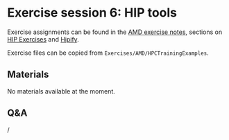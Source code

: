 # Exercise session 6: HIP tools

Exercise assignments can be found in the [AMD exercise notes](https://hackmd.io/@sfantao/lumi-training-ams-2024),
sections on [HIP Exercises](https://hackmd.io/@sfantao/lumi-training-ams-2024#HIP-Exercises) and
[Hipify](https://hackmd.io/@sfantao/lumi-training-ams-2024#Hipify).

Exercise files can be copied from `Exercises/AMD/HPCTrainingExamples`.


## Materials

No materials available at the moment.

<!--
Temporary location of materials (for the lifetime of the training project):

-   Exercises can be copied from `/project/project_465001362/exercises/AMD/HPCTrainingExamples`
-->

<!--
Materials on the web:

-   [AMD exercise assignments and notes](https://hackmd.io/@sfantao/lumi-training-ams-2024)

    [PDF backup](https://462000265.lumidata.eu/4day-20241028/files/LUMI-4day-20241028-Exercises_AMD.pdf)
    and [local web backup](exercises_AMD_hackmd.md).

-   Exercise files: 
    [Download as .tar.bz2](https://462000265.lumidata.eu/4day-20241028/files/LUMI-4day-20241028-Exercises_AMD.tar.bz2)
    or [download as .tar](https://462000265.lumidata.eu/4day-20241028/files/LUMI-4day-20241028-Exercises_AMD.tar)
-->

<!--
Archived materials on LUMI:

-   Exercise assignments PDF: `/appl/local/training/4day-20241028/files/LUMI-4day-20241028-Exercises_AMD.pdf`

-   Exercise files:
    `/appl/local/training/4day-20241028/files/LUMI-4day-20241028-Exercises_AMD.tar.bz2`
    or `/appl/local/training/4day-20241028/files/LUMI-4day-20241028-Exercises_AMD.tar`
-->


## Q&A

/

